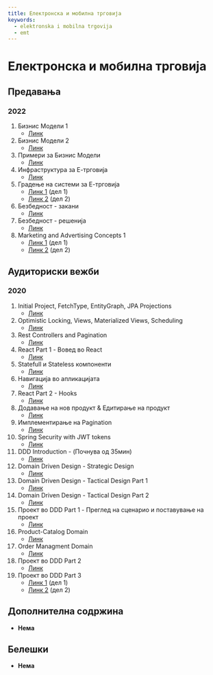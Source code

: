 ```yaml
---
title: Електронска и мобилна трговија
keywords:
  - elektronska i mobilna trgovija
  - emt
---
```


# Електронска и мобилна трговија

## Предавања

### 2022

1. Бизнис Модели 1
   - [Линк](https://bbb-lb.finki.ukim.mk/playback/presentation/2.3/277e0c47c945bfa1f0eb4d261b76ee10b035f071-1614235828571?meetingId=277e0c47c945bfa1f0eb4d261b76ee10b035f071-1614235828571)
2. Бизнис Модели 2
   - [Линк](https://bbb-lb.finki.ukim.mk/playback/presentation/2.3/277e0c47c945bfa1f0eb4d261b76ee10b035f071-1614841193958?meetingId=277e0c47c945bfa1f0eb4d261b76ee10b035f071-1614841193958)
3. Примери за Бизнис Модели
   - [Линк](https://bbb-lb.finki.ukim.mk/playback/presentation/2.3/4d969eb1e0106ddc6f9fd9e15b1e548df04f6c87-1646991960547)
4. Инфраструктура за Е-трговија
   - [Линк](https://bbb-lb.finki.ukim.mk/playback/presentation/2.3/80e25cbe1620937eea36481a538eb89d8c09e346-1615981678794?meetingId=80e25cbe1620937eea36481a538eb89d8c09e346-1615981678794)
5. Градење на системи за Е-трговија
   - [Линк 1](https://bbb-lb.finki.ukim.mk/playback/presentation/2.3/cb88e0bd86df210537e24c210719698ac37f7d30-1647957146380) (дел 1)
   - [Линк 2](https://bbb-lb.finki.ukim.mk/playback/presentation/2.3/4e7d5e137c012bfee5cfca08fcda9c7f85165057-1617033000600?meetingId=4e7d5e137c012bfee5cfca08fcda9c7f85165057-1617033000600) (дел 2)
6. Безбедност - закани
   - [Линк](https://bbb-lb.finki.ukim.mk/playback/presentation/2.3/c6f7e690c78ec92746c3563b570f54f627ebd4c9-1618397844585?meetingId=c6f7e690c78ec92746c3563b570f54f627ebd4c9-1618397844585)
7. Безбедност - решенија
   - [Линк](https://bbb-lb.finki.ukim.mk/playback/presentation/2.3/3cd287ce6cd5fd90a637b1950aa6900e50eb70a7-1619002174738?meetingId=3cd287ce6cd5fd90a637b1950aa6900e50eb70a7-1619002174738)
8. Marketing and Advertising Concepts 1
   - [Линк 1](https://bbb-lb.finki.ukim.mk/playback/presentation/2.3/71c691ac730d9ca73e84f02a84d4404a873174ca-1619607535680?meetingId=71c691ac730d9ca73e84f02a84d4404a873174ca-1619607535680) (дел 1)
   - [Линк 2](https://bbb-lb.finki.ukim.mk/playback/presentation/2.3/62d7c95119d9e33770f4e1f3a2fe446f8846d671-1620211709510?meetingId=62d7c95119d9e33770f4e1f3a2fe446f8846d671-1620211709510) (дел 2)

## Аудиториски вежби

### 2020

1. Initial Project, FetchType, EntityGraph, JPA Projections
   - [Линк](https://youtu.be/lvdFe16W9_0)
2. Optimistic Locking, Views, Materialized Views, Scheduling
   - [Линк](https://www.youtube.com/watch?v=VNjA7Kg5bRk&feature=youtu.be&ab_channel=AnaTodorovska)
3. Rest Controllers and Pagination
   - [Линк](https://www.youtube.com/watch?v=kbNwyqsT1HQ&feature=youtu.be&ab_channel=AnaTodorovska)
4. React Part 1 - Вовед во React
   - [Линк](https://bbb-lb.finki.ukim.mk/playback/presentation/2.3/d97b4deb99649f16c5f622ff2c250da443767d46-1608512274326?meetingId=d97b4deb99649f16c5f622ff2c250da443767d46-1608512274326)
5. Statefull и Stateless компоненти
   - [Линк](https://bbb-lb.finki.ukim.mk/playback/presentation/2.3/d97b4deb99649f16c5f622ff2c250da443767d46-1608515977909?meetingId=d97b4deb99649f16c5f622ff2c250da443767d46-1608515977909)
6. Навигација во апликацијата
   - [Линк](https://bbb-lb.finki.ukim.mk/playback/presentation/2.3/d97b4deb99649f16c5f622ff2c250da443767d46-1608546801727?meetingId=d97b4deb99649f16c5f622ff2c250da443767d46-1608546801727)
7. React Part 2 - Hooks
   - [Линк](https://bbb-lb.finki.ukim.mk/playback/presentation/2.3/d97b4deb99649f16c5f622ff2c250da443767d46-1608551318162?meetingId=d97b4deb99649f16c5f622ff2c250da443767d46-1608551318162)
8. Додавање на нов продукт & Едитирање на продукт
   - [Линк](https://bbb-lb.finki.ukim.mk/playback/presentation/2.3/d97b4deb99649f16c5f622ff2c250da443767d46-1608556090730?meetingId=d97b4deb99649f16c5f622ff2c250da443767d46-1608556090730)
9. Имплементирање на Pagination
   - [Линк](https://www.youtube.com/watch?v=XMEfsEWwHYI&t=836s&ab_channel=AnaTodorovska)
10. Spring Security with JWT tokens
    - [Линк](https://bbb-lb.finki.ukim.mk/playback/presentation/2.3/d8913272be1e6e3840955240af469aea439bc5ea-1616948689426?meetingId=d8913272be1e6e3840955240af469aea439bc5ea-1616948689426)
11. DDD Introduction - (Почнува од 35мин)
    - [Линк](https://bbb-lb.finki.ukim.mk/playback/presentation/2.3/8aff13c5e37c7f68eaf793899ee47b81e3fecfd9-1585314184366?meetingId=8aff13c5e37c7f68eaf793899ee47b81e3fecfd9-1585314184366)
12. Domain Driven Design - Strategic Design
    - [Линк](https://bbb-lb.finki.ukim.mk/playback/presentation/2.3/8c7c308a0d4e4ecd783a4cbf6a12b0ded8f6affb-1585763709600?meetingId=8c7c308a0d4e4ecd783a4cbf6a12b0ded8f6affb-1585763709600)
13. Domain Driven Design - Tactical Design Part 1
    - [Линк](https://bbb-lb.finki.ukim.mk/playback/presentation/2.3/00da9cae992d5d6d29d502879a24daaa02311f24-1585915071339?meetingId=00da9cae992d5d6d29d502879a24daaa02311f24-1585915071339)
14. Domain Driven Design - Tactical Design Part 2
    - [Линк](https://bbb-lb.finki.ukim.mk/playback/presentation/2.3/3fc0b3f15e8a36d22c44e84b575060083122f25f-1586519975964?meetingId=3fc0b3f15e8a36d22c44e84b575060083122f25f-1586519975964)
15. Проект во DDD Part 1 - Преглед на сценарио и поставување на проект
    - [Линк](https://bbb-lb.finki.ukim.mk/playback/presentation/2.3/e2472a0b8612c7fe76c177c4110fb606b2432384-1619965859501?meetingId=e2472a0b8612c7fe76c177c4110fb606b2432384-1619965859501)
16. Product-Catalog Domain
    - [Линк](https://bbb-lb.finki.ukim.mk/playback/presentation/2.3/e2472a0b8612c7fe76c177c4110fb606b2432384-1619968915692?meetingId=e2472a0b8612c7fe76c177c4110fb606b2432384-1619968915692)
17. Order Managment Domain
    - [Линк](https://bbb-lb.finki.ukim.mk/playback/presentation/2.3/e2472a0b8612c7fe76c177c4110fb606b2432384-1619973547284?meetingId=e2472a0b8612c7fe76c177c4110fb606b2432384-1619973547284)
18. Проект во DDD Part 2
    - [Линк](https://bbb-lb.finki.ukim.mk/playback/presentation/2.3/bc769fa6522f55639bae6c62d47b1beee0db0415-1620641585612?meetingId=bc769fa6522f55639bae6c62d47b1beee0db0415-1620641585612)
19. Проект во DDD Part 3
    - [Линк 1](https://bbb-lb.finki.ukim.mk/playback/presentation/2.3/e6348e965059980edcc34e83f9faa06e5bd5a37a-1620661181119?meetingId=e6348e965059980edcc34e83f9faa06e5bd5a37a-1620661181119) (дел 1)
    - [Линк 2](https://bbb-lb.finki.ukim.mk/playback/presentation/2.3/e6348e965059980edcc34e83f9faa06e5bd5a37a-1620664303453?meetingId=e6348e965059980edcc34e83f9faa06e5bd5a37a-1620664303453) (дел 2)

## Дополнителна содржина

- **Нема**

## Белешки

- **Нема**
